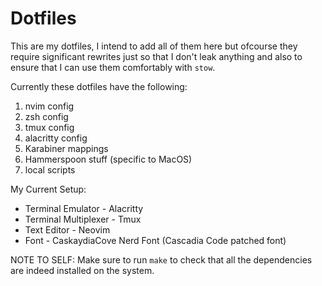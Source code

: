 # Dotfiles

This are my dotfiles, I intend to add all of them here but ofcourse they require significant rewrites just so that I don't leak anything and also to ensure that I can use them comfortably with `stow`.

Currently these dotfiles have the following:
1. nvim config
2. zsh config
3. tmux config
4. alacritty config
5. Karabiner mappings
6. Hammerspoon stuff (specific to MacOS)
7. local scripts

My Current Setup:
- Terminal Emulator - Alacritty
- Terminal Multiplexer - Tmux
- Text Editor - Neovim
- Font - CaskaydiaCove Nerd Font (Cascadia Code patched font)

NOTE TO SELF: Make sure to run `make` to check that all the dependencies are indeed installed on the system.
